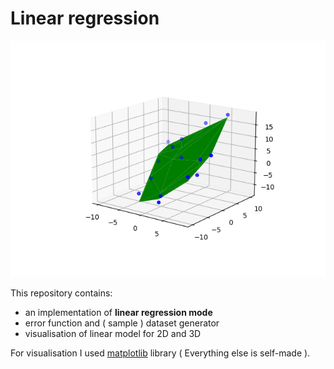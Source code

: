 # Linear regression

![Showcase](https://github.com/ejdam87/educative-ML-models/blob/main/linear-models/3D.png)

This repository contains:
- an implementation of **linear regression mode**
- error function and ( sample ) dataset generator
- visualisation of linear model for 2D and 3D

For visualisation I used [matplotlib](https://matplotlib.org/) library ( Everything else is self-made ).
